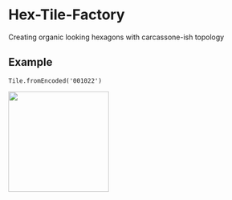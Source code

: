 # Hex-Tile-Factory
Creating organic looking hexagons with carcassone-ish topology

## Example

`Tile.fromEncoded('001022')`

<img src="https://user-images.githubusercontent.com/3457668/91664989-eef15500-eaf2-11ea-81bb-2737b64204aa.png" width=200>
